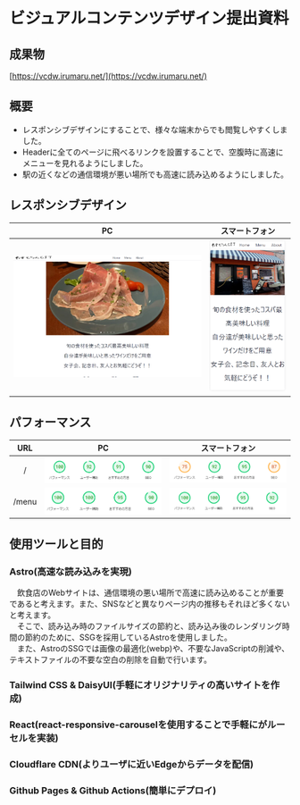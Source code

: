 # ビジュアルコンテンツデザイン提出資料

## 成果物
[https://vcdw.irumaru.net/](https://vcdw.irumaru.net/)

## 概要
- レスポンシブデザインにすることで、様々な端末からでも閲覧しやすくしました。  
- Headerに全てのページに飛べるリンクを設置することで、空腹時に高速にメニューを見れるようにしました。  
- 駅の近くなどの通信環境が悪い場所でも高速に読み込めるようにしました。  

## レスポンシブデザイン
|    PC   |スマートフォン|
|:--------:|:--------:|
|![PC](images/page-pc.png) |![スマートフォン](images/page-smartphone.png) |

## パフォーマンス
|    URL    |    PC   |スマートフォン|
|:--------:|:--------:|:--------:|
| / |![PC](images/root-pc.png) |![スマートフォン](images/root-sm.png) |
| /menu |![PC](images/menu-pc.png) |![スマートフォン](images/menu-sm.png) |

## 使用ツールと目的
### Astro(高速な読み込みを実現)
　飲食店のWebサイトは、通信環境の悪い場所で高速に読み込めることが重要であると考えます。また、SNSなどと異なりページ内の推移もそれほど多くないと考えます。  
　そこで、読み込み時のファイルサイズの節約と、読み込み後のレンダリング時間の節約のために、SSGを採用しているAstroを使用しました。  
　また、AstroのSSGでは画像の最適化(webp)や、不要なJavaScriptの削減や、テキストファイルの不要な空白の削除を自動で行います。  

### Tailwind CSS & DaisyUI(手軽にオリジナリティの高いサイトを作成)

### React(react-responsive-carouselを使用することで手軽にがルーセルを実装)

### Cloudflare CDN(よりユーザに近いEdgeからデータを配信)

### Github Pages & Github Actions(簡単にデプロイ)